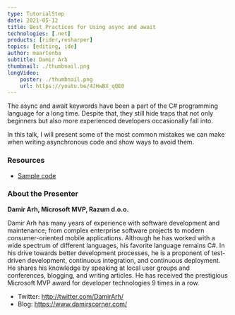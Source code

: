 ```yaml
---
type: TutorialStep
date: 2021-05-12
title: Best Practices for Using async and await
technologies: [.net]
products: [rider,resharper]
topics: [editing, ide]
author: maartenba
subtitle: Damir Arh
thumbnail: ./thumbnail.png
longVideo: 
    poster: ./thumbnail.png
    url: https://youtu.be/4JHwBX_qQE0
---
```


The async and await keywords have been a part of the C# programming language for a long time. Despite that, they still hide traps that not only beginners but also more experienced developers occasionally fall into.

In this talk, I will present some of the most common mistakes we can make when writing asynchronous code and show ways to avoid them.

### Resources

* [Sample code](https://github.com/damirarh/jbdnd-async-await)

### About the Presenter

**Damir Arh, Microsoft MVP, Razum d.o.o.**

Damir Arh has many years of experience with software development and maintenance; from complex enterprise software projects to modern consumer-oriented mobile applications. Although he has worked with a wide spectrum of different languages, his favorite language remains C#. In his drive towards better development processes, he is a proponent of test-driven development, continuous integration, and continuous deployment. He shares his knowledge by speaking at local user groups and conferences, blogging, and writing articles. He has received the prestigious Microsoft MVP award for developer technologies 9 times in a row.

* Twitter: http://twitter.com/DamirArh/
* Blog: https://www.damirscorner.com/